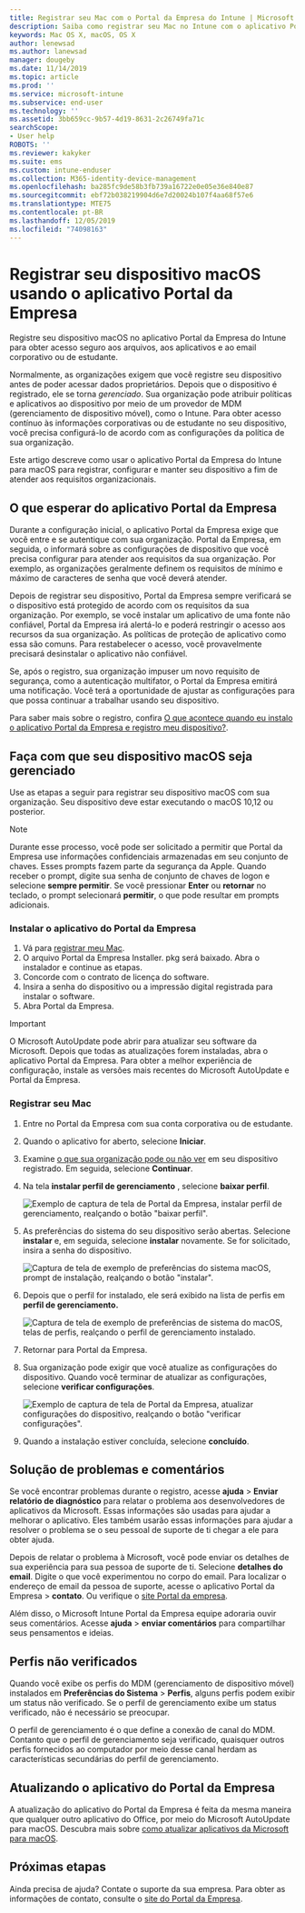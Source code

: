 ```yaml
---
title: Registrar seu Mac com o Portal da Empresa do Intune | Microsoft Docs
description: Saiba como registrar seu Mac no Intune com o aplicativo Portal da Empresa.
keywords: Mac OS X, macOS, OS X
author: lenewsad
ms.author: lanewsad
manager: dougeby
ms.date: 11/14/2019
ms.topic: article
ms.prod: ''
ms.service: microsoft-intune
ms.subservice: end-user
ms.technology: ''
ms.assetid: 3bb659cc-9b57-4d19-8631-2c26749fa71c
searchScope:
- User help
ROBOTS: ''
ms.reviewer: kakyker
ms.suite: ems
ms.custom: intune-enduser
ms.collection: M365-identity-device-management
ms.openlocfilehash: ba285fc9de58b3fb739a16722e0e05e36e840e87
ms.sourcegitcommit: ebf72b038219904d6e7d20024b107f4aa68f57e6
ms.translationtype: MTE75
ms.contentlocale: pt-BR
ms.lasthandoff: 12/05/2019
ms.locfileid: "74098163"
---
```

# <a name="enroll-your-macos-device-using-the-company-portal-app"></a>Registrar seu dispositivo macOS usando o aplicativo Portal da Empresa  

Registre seu dispositivo macOS no aplicativo Portal da Empresa do Intune para obter acesso seguro aos arquivos, aos aplicativos e ao email corporativo ou de estudante.

Normalmente, as organizações exigem que você registre seu dispositivo antes de poder acessar dados proprietários. Depois que o dispositivo é registrado, ele se torna *gerenciado*. Sua organização pode atribuir políticas e aplicativos ao dispositivo por meio de um provedor de MDM (gerenciamento de dispositivo móvel), como o Intune. Para obter acesso contínuo às informações corporativas ou de estudante no seu dispositivo, você precisa configurá-lo de acordo com as configurações da política de sua organização.  

Este artigo descreve como usar o aplicativo Portal da Empresa do Intune para macOS para registrar, configurar e manter seu dispositivo a fim de atender aos requisitos organizacionais.  


## <a name="what-to-expect-from-the-company-portal-app"></a>O que esperar do aplicativo Portal da Empresa

Durante a configuração inicial, o aplicativo Portal da Empresa exige que você entre e se autentique com sua organização. Portal da Empresa, em seguida, o informará sobre as configurações de dispositivo que você precisa configurar para atender aos requisitos da sua organização. Por exemplo, as organizações geralmente definem os requisitos de mínimo e máximo de caracteres de senha que você deverá atender.    

Depois de registrar seu dispositivo, Portal da Empresa sempre verificará se o dispositivo está protegido de acordo com os requisitos da sua organização. Por exemplo, se você instalar um aplicativo de uma fonte não confiável, Portal da Empresa irá alertá-lo e poderá restringir o acesso aos recursos da sua organização. As políticas de proteção de aplicativo como essa são comuns. Para restabelecer o acesso, você provavelmente precisará desinstalar o aplicativo não confiável. 

Se, após o registro, sua organização impuser um novo requisito de segurança, como a autenticação multifator, o Portal da Empresa emitirá uma notificação. Você terá a oportunidade de ajustar as configurações para que possa continuar a trabalhar usando seu dispositivo.  

Para saber mais sobre o registro, confira [O que acontece quando eu instalo o aplicativo Portal da Empresa e registro meu dispositivo?](what-happens-if-you-install-the-Company-Portal-app-and-enroll-your-device-in-intune-macos.md).  

## <a name="get-your-macos-device-managed"></a>Faça com que seu dispositivo macOS seja gerenciado  
Use as etapas a seguir para registrar seu dispositivo macOS com sua organização. Seu dispositivo deve estar executando o macOS 10,12 ou posterior.   

> [!NOTE]
> Durante esse processo, você pode ser solicitado a permitir que Portal da Empresa use informações confidenciais armazenadas em seu conjunto de chaves. Esses prompts fazem parte da segurança da Apple. Quando receber o prompt, digite sua senha de conjunto de chaves de logon e selecione **sempre permitir**. Se você pressionar **Enter** ou **retornar** no teclado, o prompt selecionará **permitir**, o que pode resultar em prompts adicionais.  

### <a name="install-company-portal-app"></a>Instalar o aplicativo do Portal da Empresa  
1. Vá para [registrar meu Mac](https://go.microsoft.com/fwlink/?linkid=853070).  
2. O arquivo Portal da Empresa Installer. pkg será baixado. Abra o instalador e continue as etapas. 
3. Concorde com o contrato de licença do software. 
4. Insira a senha do dispositivo ou a impressão digital registrada para instalar o software.  
5. Abra Portal da Empresa. 

> [!IMPORTANT]
> O Microsoft AutoUpdate pode abrir para atualizar seu software da Microsoft. Depois que todas as atualizações forem instaladas, abra o aplicativo Portal da Empresa. Para obter a melhor experiência de configuração, instale as versões mais recentes do Microsoft AutoUpdate e Portal da Empresa.  


### <a name="enroll-your-mac"></a>Registrar seu Mac  


1. Entre no Portal da Empresa com sua conta corporativa ou de estudante.  
2. Quando o aplicativo for aberto, selecione **Iniciar**.  
3. Examine [o que sua organização pode ou não ver](what-info-can-your-company-see-when-you-enroll-your-device-in-intune.md) em seu dispositivo registrado. Em seguida, selecione **Continuar**.  
4. Na tela **instalar perfil de gerenciamento** , selecione **baixar perfil**.   

    ![Exemplo de captura de tela de Portal da Empresa, instalar perfil de gerenciamento, realçando o botão "baixar perfil".](./media/install-mgmt-profile-mac-1911.PNG)   
5. As preferências do sistema do seu dispositivo serão abertas. Selecione **instalar** e, em seguida, selecione **instalar** novamente. Se for solicitado, insira a senha do dispositivo.  

    ![Captura de tela de exemplo de preferências do sistema macOS, prompt de instalação, realçando o botão "instalar".](./media/system-preference-install-1911.PNG)  
6. Depois que o perfil for instalado, ele será exibido na lista de perfis em **perfil de gerenciamento.**  

   ![Captura de tela de exemplo de preferências de sistema do macOS, telas de perfis, realçando o perfil de gerenciamento instalado.](./media/system-preference-verify-1911.PNG)   
7. Retornar para Portal da Empresa.   
8. Sua organização pode exigir que você atualize as configurações do dispositivo. Quando você terminar de atualizar as configurações, selecione **verificar configurações**.  

    ![Exemplo de captura de tela de Portal da Empresa, atualizar configurações do dispositivo, realçando o botão "verificar configurações".](./media/update-settings-mac-1911.PNG)  
9. Quando a instalação estiver concluída, selecione **concluído**.  


 ## <a name="troubleshooting-and-feedback"></a>Solução de problemas e comentários   

Se você encontrar problemas durante o registro, acesse **ajuda** > **Enviar relatório de diagnóstico** para relatar o problema aos desenvolvedores de aplicativos da Microsoft. Essas informações são usadas para ajudar a melhorar o aplicativo. Eles também usarão essas informações para ajudar a resolver o problema se o seu pessoal de suporte de ti chegar a ele para obter ajuda.  

Depois de relatar o problema à Microsoft, você pode enviar os detalhes de sua experiência para sua pessoa de suporte de ti. Selecione **detalhes do email**. Digite o que você experimentou no corpo do email. Para localizar o endereço de email da pessoa de suporte, acesse o aplicativo Portal da Empresa > **contato**. Ou verifique o [site Portal da empresa](https://go.microsoft.com/fwlink/?linkid=2010980).  
 

Além disso, o Microsoft Intune Portal da Empresa equipe adoraria ouvir seus comentários. Acesse **ajuda** > **enviar comentários** para compartilhar seus pensamentos e ideias.  

## <a name="unverified-profiles"></a>Perfis não verificados  
Quando você exibe os perfis do MDM (gerenciamento de dispositivo móvel) instalados em **Preferências do Sistema** > **Perfis**, alguns perfis podem exibir um status não verificado. Se o perfil de gerenciamento exibe um status verificado, não é necessário se preocupar.  

O perfil de gerenciamento é o que define a conexão de canal do MDM. Contanto que o perfil de gerenciamento seja verificado, quaisquer outros perfis fornecidos ao computador por meio desse canal herdam as características secundárias do perfil de gerenciamento.  

## <a name="updating-the-company-portal-app"></a>Atualizando o aplicativo do Portal da Empresa

A atualização do aplicativo do Portal da Empresa é feita da mesma maneira que qualquer outro aplicativo do Office, por meio do Microsoft AutoUpdate para macOS. Descubra mais sobre [como atualizar aplicativos da Microsoft para macOS](https://support.office.com/article/Check-for-Office-for-Mac-updates-automatically-bfd1e497-c24d-4754-92ab-910a4074d7c1).  

## <a name="next-steps"></a>Próximas etapas  
Ainda precisa de ajuda? Contate o suporte da sua empresa. Para obter as informações de contato, consulte o [site do Portal da Empresa](https://go.microsoft.com/fwlink/?linkid=2010980).  


